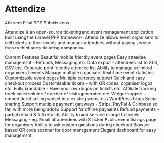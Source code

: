 # Attendize
4th sem Final SGP Submissions

Attendize is an open-source ticketing and event management application built using the Laravel PHP framework. Attendize allows event organisers to sell tickets to their events and manage attendees without paying service fees to third party ticketing companies.

Current Features 
Beautiful mobile friendly event pages
Easy attendee management - Refunds, Messaging etc.
Data export - attendees list to XLS, CSV etc.
Generate print friendly attendee list
Ability to manage unlimited organisers / events
Manage multiple organisers
Real-time event statistics
Customizable event pages
Multiple currency support
Quick and easy checkout process
Customizable tickets - with QR codes, organiser logos etc.
Fully brandable - Have your own logos on tickets etc.
Affiliate tracking
track sales volume / number of visits generated etc.
Widget support - embed ticket selling widget into existing websites / WordPress blogs
Social sharing
Support multiple payment gateways - Stripe, PayPal & Coinbase so far, with more being added
Support for offline payments
Refund payments - partial refund & full refunds
Ability to add service charge to tickets
Messaging - eg. Email all attendees with X ticket
Public event listings page for organisers
Ability to ask custom questions during checkout
Browser based QR code scanner for door management
Elegant dashboard for easy management.

